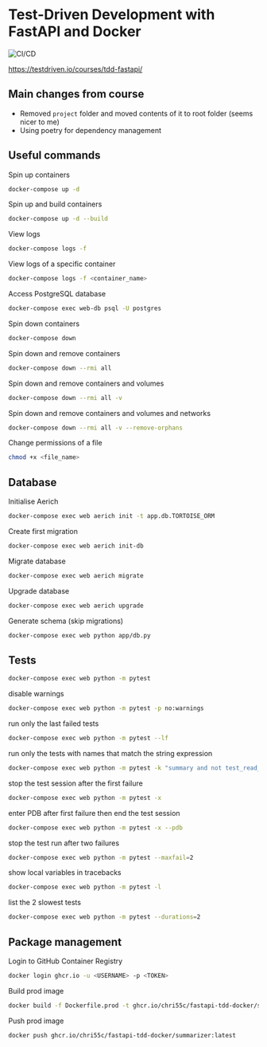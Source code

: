# Test-Driven Development with FastAPI and Docker

![CI/CD](https://github.com/chri55c/fastapi-tdd-docker/workflows/Continuous%20Integration%20and%20Delivery/badge.svg?branch=main)

https://testdriven.io/courses/tdd-fastapi/

## Main changes from course

- Removed `project` folder and moved contents of it to root folder (seems nicer to me)
- Using poetry for dependency management


## Useful commands


Spin up containers

```bash
docker-compose up -d
```

Spin up and build containers

```bash
docker-compose up -d --build
```

View logs

```bash
docker-compose logs -f
```

View logs of a specific container

```bash
docker-compose logs -f <container_name>
```

Access PostgreSQL database

```bash
docker-compose exec web-db psql -U postgres
```

Spin down containers

```bash
docker-compose down
```

Spin down and remove containers

```bash
docker-compose down --rmi all
```

Spin down and remove containers and volumes

```bash
docker-compose down --rmi all -v
```

Spin down and remove containers and volumes and networks

```bash
docker-compose down --rmi all -v --remove-orphans
```

Change permissions of a file

```bash
chmod +x <file_name>
```

## Database

Initialise Aerich

```bash
docker-compose exec web aerich init -t app.db.TORTOISE_ORM
```

Create first migration

```bash
docker-compose exec web aerich init-db
```

Migrate database

```bash
docker-compose exec web aerich migrate
```

Upgrade database

```bash
docker-compose exec web aerich upgrade
```

Generate schema (skip migrations)

```bash
docker-compose exec web python app/db.py
```

## Tests

```bash
docker-compose exec web python -m pytest
```

disable warnings

```bash
docker-compose exec web python -m pytest -p no:warnings
```

run only the last failed tests

```bash
docker-compose exec web python -m pytest --lf
```

run only the tests with names that match the string expression

```bash
docker-compose exec web python -m pytest -k "summary and not test_read_summary"
```

stop the test session after the first failure

```bash
docker-compose exec web python -m pytest -x
```

enter PDB after first failure then end the test session

```bash
docker-compose exec web python -m pytest -x --pdb
```

stop the test run after two failures

```bash
docker-compose exec web python -m pytest --maxfail=2
```

show local variables in tracebacks

```bash
docker-compose exec web python -m pytest -l
```

list the 2 slowest tests

```bash
docker-compose exec web python -m pytest --durations=2
```

## Package management

Login to GitHub Container Registry

```bash
docker login ghcr.io -u <USERNAME> -p <TOKEN>
```

Build prod image
```bash
docker build -f Dockerfile.prod -t ghcr.io/chri55c/fastapi-tdd-docker/summarizer:latest .
```

Push prod image
```bash
docker push ghcr.io/chri55c/fastapi-tdd-docker/summarizer:latest
```
